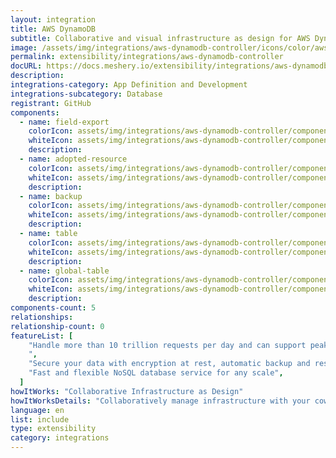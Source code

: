 ```yaml
---
layout: integration
title: AWS DynamoDB
subtitle: Collaborative and visual infrastructure as design for AWS DynamoDB
image: /assets/img/integrations/aws-dynamodb-controller/icons/color/aws-dynamodb-controller-color.svg
permalink: extensibility/integrations/aws-dynamodb-controller
docURL: https://docs.meshery.io/extensibility/integrations/aws-dynamodb-controller
description:
integrations-category: App Definition and Development
integrations-subcategory: Database
registrant: GitHub
components:
  - name: field-export
    colorIcon: assets/img/integrations/aws-dynamodb-controller/components/field-export/icons/color/field-export-color.svg
    whiteIcon: assets/img/integrations/aws-dynamodb-controller/components/field-export/icons/white/field-export-white.svg
    description:
  - name: adopted-resource
    colorIcon: assets/img/integrations/aws-dynamodb-controller/components/adopted-resource/icons/color/adopted-resource-color.svg
    whiteIcon: assets/img/integrations/aws-dynamodb-controller/components/adopted-resource/icons/white/adopted-resource-white.svg
    description:
  - name: backup
    colorIcon: assets/img/integrations/aws-dynamodb-controller/components/backup/icons/color/backup-color.svg
    whiteIcon: assets/img/integrations/aws-dynamodb-controller/components/backup/icons/white/backup-white.svg
    description:
  - name: table
    colorIcon: assets/img/integrations/aws-dynamodb-controller/components/table/icons/color/table-color.svg
    whiteIcon: assets/img/integrations/aws-dynamodb-controller/components/table/icons/white/table-white.svg
    description:
  - name: global-table
    colorIcon: assets/img/integrations/aws-dynamodb-controller/components/global-table/icons/color/global-table-color.svg
    whiteIcon: assets/img/integrations/aws-dynamodb-controller/components/global-table/icons/white/global-table-white.svg
    description:
components-count: 5
relationships:
relationship-count: 0
featureList: [
    "Handle more than 10 trillion requests per day and can support peaks of more than 20 million requests per second.
    ",
    "Secure your data with encryption at rest, automatic backup and restore, and guaranteed reliability with an SLA of up to 99.999% availability.",
    "Fast and flexible NoSQL database service for any scale",
  ]
howItWorks: "Collaborative Infrastructure as Design"
howItWorksDetails: "Collaboratively manage infrastructure with your coworkers synchronously sharing the same designs."
language: en
list: include
type: extensibility
category: integrations
---
```

